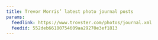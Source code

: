 ```yaml
---
title: Trevor Morris’ latest photo journal posts
params:
  feedlink: https://www.trovster.com/photos/journal.xml
  feedid: 552deb66180754609aa29270e3ef1813
---
```

